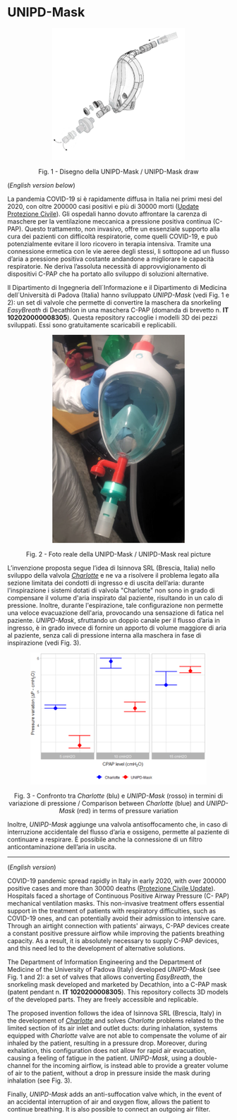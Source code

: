 # UNIPD-Mask

<p align="center">
  <img src="/imgs/UNIPD-Mask.png" width="300">
</p>
<p align="center">
  Fig. 1 - Disegno della UNIPD-Mask / UNIPD-Mask draw
</p>



(*English version below*)

La pandemia COVID-19 si è rapidamente diffusa in Italia nei primi mesi del 2020, con oltre 200000 casi
positivi e più di 30000 morti ([Update Protezione Civile](http://www.protezionecivile.gov.it/attivita-rischi/rischio-sanitario/emergenze/coronavirus)). Gli ospedali hanno dovuto affrontare la carenza di maschere per la
ventilazione meccanica a pressione positiva continua (C-PAP). Questo trattamento, non invasivo, offre un
essenziale supporto alla cura dei pazienti con difficoltà respiratorie, come quelli COVID-19, e può
potenzialmente evitare il loro ricovero in terapia intensiva. Tramite una connessione ermetica con le vie
aeree degli stessi, li sottopone ad un flusso d’aria a pressione positiva costante andandone a migliorare le
capacità respiratorie. Ne deriva l’assoluta necessità di approvvigionamento di dispositivi C-PAP che ha
portato allo sviluppo di soluzioni alternative.

Il Dipartimento di Ingegneria dell´Informazione e il Dipartimento di Medicina dell´Università di Padova (Italia) hanno sviluppato *UNIPD-Mask* (vedi Fig. 1 e 2): un set di valvole che permette di
convertire la maschera da snorkeling *EasyBreath* di Decathlon in una maschera C-PAP (domanda di
brevetto n. **IT 102020000008305**). Questa repository raccoglie i modelli 3D dei pezzi sviluppati. Essi sono
gratuitamente scaricabili e replicabili.

<p align="center">
  <img src="/imgs/UNIPD-Mask_Real.png" width="300">
</p>
<p align="center">
  Fig. 2 - Foto reale della UNIPD-Mask / UNIPD-Mask real picture
</p>

L’invenzione proposta segue l’idea di Isinnova SRL (Brescia, Italia) nello sviluppo della valvola [*Charlotte*](https://www.isinnova.it/easy-covid19/) e ne va a risolvere il problema legato alla sezione limitata dei
condotti di ingresso e di uscita dell’aria: durante l'inspirazione i sistemi dotati di valvola "Charlotte" non
sono in grado di compensare il volume d'aria inspirato dal paziente, risultando in un calo di pressione.
Inoltre, durante l'espirazione, tale configurazione non permette una veloce evacuazione dell'aria,
provocando una sensazione di fatica nel paziente. *UNIPD-Mask*, sfruttando un doppio canale per il flusso
d’aria in ingresso, è in grado invece di fornire un apporto di volume maggiore di aria al paziente, senza cali
di pressione interna alla maschera in fase di inspirazione (vedi Fig. 3).

<p align="center">
  <img src="/imgs/comparison.png" width="400">
</p>
<p align="center">
  Fig. 3 - Confronto tra <i> Charlotte </i> (blu) e <i> UNIPD-Mask </i> (rosso) in termini di variazione di pressione / Comparison between
<i> Charlotte </i> (blue) and <i> UNIPD-Mask </i> (red) in terms of pressure variation
</p>

Inoltre, *UNIPD-Mask* aggiunge una valvola antisoffocamento che, in caso di interruzione accidentale del
flusso d’aria e ossigeno, permette al paziente di continuare a respirare. È possibile anche la connessione
di un filtro anticontaminazione dell’aria in uscita.

---
(*English version*)

COVID-19 pandemic spread rapidly in Italy in early 2020, with over 200000 positive cases and more than
30000 deaths ([Protezione Civile Update](http://www.protezionecivile.gov.it/attivita-rischi/rischio-sanitario/emergenze/coronavirus)). Hospitals faced a shortage of Continuous Positive Airway Pressure (C-
PAP) mechanical ventilation masks. This non-invasive treatment offers essential support in the treatment
of patients with respiratory difficulties, such as COVID-19 ones, and can potentially avoid their admission
to intensive care. Through an airtight connection with patients' airways, C-PAP devices create a constant
positive pressure airflow while improving the patients breathing capacity. As a result, it is absolutely necessary to supply C-PAP devices, and this need led to the development of alternative solutions.

The Department of Information Engineering and the Department of Medicine of the University of Padova (Italy) developed *UNIPD-Mask* (see Fig. 1 and 2): a set of valves that allows converting *EasyBreath*, the snorkeling mask developed and marketed by Decathlon, into a C-PAP mask (patent pendant n. **IT 1020200008305**). This repository collects 3D models of the developed parts. They are freely accessible and replicable. 

The proposed invention follows the idea of Isinnova SRL (Brescia, Italy) in the development of [*Charlotte*](https://www.isinnova.it/easy-covid19/) and solves *Charlotte* problems related to the limited section of its
air inlet and outlet ducts: during inhalation, systems equipped with *Charlotte* valve are not able to
compensate the volume of air inhaled by the patient, resulting in a pressure drop. Moreover, during
exhalation, this configuration does not allow for rapid air evacuation, causing a feeling of fatigue in the
patient. *UNIPD-Mask*, using a double-channel for the incoming airflow, is instead able to provide a
greater volume of air to the patient, without a drop in pressure inside the mask during inhalation (see
Fig. 3).

Finally, *UNIPD-Mask* adds an anti-suffocation valve which, in the event of an accidental interruption of
air and oxygen flow, allows the patient to continue breathing. It is also possible to connect an outgoing air
filter.
